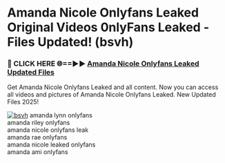 # Amanda Nicole Onlyfans Leaked Original Videos 0nlyFans Leaked - Files Updated! (bsvh)

<h3>🔴 CLICK HERE 🌐==►► <a href="https://tinyurl.com/2jnfzry5" rel="nofollow">Amanda Nicole Onlyfans Leaked Updated Files</a></h3>

Get Amanda Nicole Onlyfans Leaked and all content. Now you can access all videos and pictures of Amanda Nicole Onlyfans Leaked. New Updated Files 2025!

[![bsvh](https://i.imgur.com/GyGTBgg.gif)](https://tinyurl.com/2jnfzry5)
amanda lynn onlyfans<br>
amanda riley onlyfans<br>
amanda nicole onlyfans leak<br>
amanda rae onlyfans<br>
amanda nicole leaked onlyfans<br>
amanda ami onlyfans